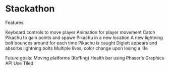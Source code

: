 # Stackathon

Features:

Keyboard controls to move player
Animation for player movement 
Catch Pikachu to gain points and spawn Pikachu in a new location
A new lightning bolt bounces around for each time Pikachu is caught
Diglett appears and absorbs lightning bolts
Multiple lives, color change upon losing a life

Future goals:
Moving platforms (Koffing)
Health bar using Phaser's Graphics API 
Use Tiled